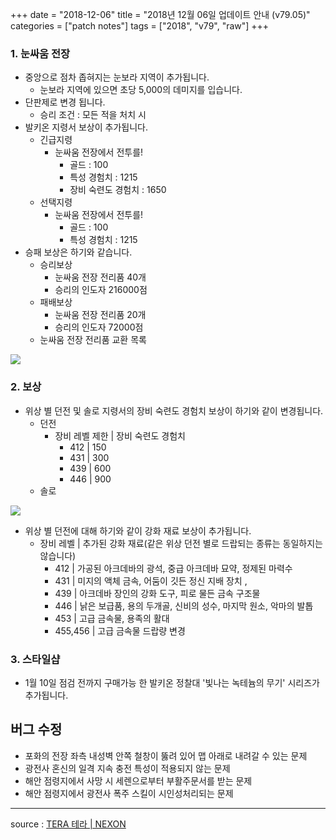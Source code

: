 +++
date = "2018-12-06"
title = "2018년 12월 06일 업데이트 안내 (v79.05)"
categories = ["patch notes"]
tags = ["2018", "v79", "raw"]
+++

### 1. 눈싸움 전장
- 중앙으로 점차 좁혀지는 눈보라 지역이 추가됩니다.
  - 눈보라 지역에 있으면 초당 5,000의 데미지를 입습니다.
- 단판제로 변경 됩니다.
  - 승리 조건 : 모든 적을 처치 시
- 발키온 지령서 보상이 추가됩니다.
  - 긴급지령
    - 눈싸움 전장에서 전투를!
      - 골드 : 100
      - 특성 경험치 : 1215
      - 장비 숙련도 경험치 : 1650
  - 선택지령
    - 눈싸움 전장에서 전투를!
      - 골드 : 100
      - 특성 경험치 : 1215
- 승패 보상은 하기와 같습니다.
  - 승리보상
    - 눈싸움 전장 전리품 40개
    - 승리의 인도자 216000점
  - 패배보상
    - 눈싸움 전장 전리품 20개
    - 승리의 인도자 72000점
  - 눈싸움 전장 전리품 교환 목록

![](/images/patch/v79-05_1.png)

### 2. 보상
- 위상 별 던전 및 솔로 지령서의 장비 숙련도 경험치 보상이 하기와 같이 변경됩니다.
  - 던전
    - 장비 레벨 제한 | 장비 숙련도 경험치
      - 412 | 150
      - 431 | 300
      - 439 | 600
      - 446 | 900
  - 솔로 

![](/images/patch/v79-05_2.png)

- 위상 별 던전에 대해 하기와 같이 강화 재료 보상이 추가됩니다.
  - 장비 레벨 | 추가된 강화 재료(같은 위상 던전 별로 드랍되는 종류는 동일하지는 않습니다)
    - 412 | 가공된 아크데바의 광석, 중급 아크데바 묘약, 정제된 마력수
    - 431 | 미지의 액체 금속, 어둠이 깃든 정신 지배 장치 ,
    - 439 | 아크데바 장인의 강화 도구, 피로 물든 금속 구조물
    - 446 | 낡은 보급품, 용의 두개골, 신비의 성수, 마지막 원소, 악마의 발톱
    - 453 | 고급 금속물, 용족의 활대
    - 455,456 | 고급 금속물 드랍량 변경

### 3. 스타일샵
- 1월 10일 점검 전까지 구매가능 한 발키온 정찰대 '빛나는 녹테늄의 무기' 시리즈가 추가됩니다.

## 버그 수정

- 포화의 전장 좌측 내성벽 안쪽 철창이 뚫려 있어 맵 아래로 내려갈 수 있는 문제
- 광전사 혼신의 일격 지속 충전 특성이 적용되지 않는 문제
- 해안 점령지에서 사망 시 세렌으로부터 부활주문서를 받는 문제
- 해안 점령지에서 광전사 폭주 스킬이 시인성처리되는 문제

----

source : [TERA 테라 | NEXON](http://tera.nexon.com/news/update/view.aspx?n4articlesn=368)
